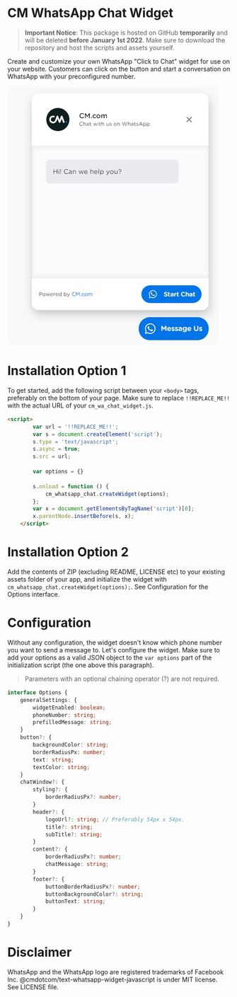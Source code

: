 # CM WhatsApp Chat Widget

> **Important Notice**: This package is hosted on GitHub **temporarily** and will be deleted **before January 1st 2022**. Make sure to download the repository and host the scripts and assets yourself.


Create and customize your own WhatsApp "Click to Chat" widget for use on your website. Customers can click on the button and start a conversation on WhatsApp with your preconfigured number.

![alt text](./chat_widget.jpg "Screenshot of the CM WhatsApp Widget")

# Installation Option 1
To get started, add the following script between your `<body>` tags, preferably on the bottom of your page. Make sure to replace `!!REPLACE_ME!!` with the actual URL of your `cm_wa_chat_widget.js`.

```html
<script>
        var url = '!!REPLACE_ME!!';
        var s = document.createElement('script');
        s.type = 'text/javascript';
        s.async = true;
        s.src = url;

        var options = {}

        s.onload = function () {
            cm_whatsapp_chat.createWidget(options);
        };
        var x = document.getElementsByTagName('script')[0];
        x.parentNode.insertBefore(s, x);
    </script>
```

# Installation Option 2
Add the contents of ZIP (excluding README, LICENSE etc) to your existing assets folder of your app, and initialize the widget with `cm_whatsapp_chat.createWidget(options);`. See Configuration for the Options interface.

# Configuration
Without any configuration, the widget doesn't know which phone number you want to send a message to. Let's configure the widget. Make sure to add your options as a valid JSON object to the `var options` part of the initialization script (the one above this paragraph).

> Parameters with an optional chaining operator (?) are not required.
```ts
interface Options {
    generalSettings: {
        widgetEnabled: boolean;
        phoneNumber: string;
        prefilledMessage: string;
    }
    button?: {
        backgroundColor: string;
        borderRadiusPx: number;
        text: string;
        textColor: string;
    }
    chatWindow?: {
        styling?: {
            borderRadiusPx?: number;
        }
        header?: {
            logoUrl?: string; // Preferably 54px x 54px.
            title?: string;
            subTitle?: string;
        }
        content?: {
            borderRadiusPx?: number;
            chatMessage: string;
        }
        footer?: {
            buttonBorderRadiusPx?: number;
            buttonBackgroundColor?: string;
            buttonText: string;
        }
    }
}
```

# Disclaimer
WhatsApp and the WhatsApp logo are registered trademarks of Facebook Inc. @cmdotcom/text-whatsapp-widget-javascript is under MIT license. See LICENSE file.